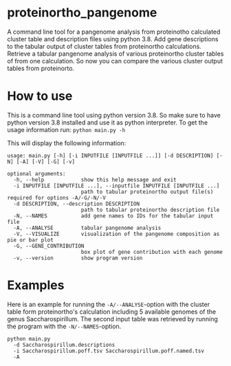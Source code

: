 # proteinortho_pangenome
A command line tool for a pangenome analysis from proteinotho calculated cluster table and description files using python 3.8. Add gene descriptions to the tabular output of cluster tables from proteinortho calculations. Retrieve a tabular pangenome analysis of various proteinortho cluster tables of from one calculation. So now you can compare the various cluster output tables from proteinorto.  


# How to use

This is a command line tool using python version 3.8. So make sure to have python version 3.8 installed and use it as python interpreter.
To get the usage information run:
```python main.py -h```

This will display the following information:
```
usage: main.py [-h] [-i INPUTFILE [INPUTFILE ...]] [-d DESCRIPTION] [-N] [-A] [-V] [-G] [-v]

optional arguments:
  -h, --help            show this help message and exit
  -i INPUTFILE [INPUTFILE ...], --inputfile INPUTFILE [INPUTFILE ...]
                        path to tabular proteinortho output file(s) required for options -A/-G/-N/-V
  -d DESCRIPTION, --description DESCRIPTION
                        path to tabular proteinortho description file
  -N, --NAMES           add gene names to IDs for the tabular input file
  -A, --ANALYSE         tabular pangenome analysis
  -V, --VISUALIZE       visualization of the pangenome composition as pie or bar plot
  -G, --GENE_CONTRIBUTION
                        box plot of gene contribution with each genome
  -v, --version         show program version

```

# Examples

Here is an example for running the ```-A/--ANALYSE```-option with the cluster table form proteinortho's calculation including 5 available genomes of the genus Saccharospirillum. The second input table was retrieved by running the program with the ```-N/--NAMES```-option.

```
python main.py 
  -d Saccharospirillum.descriptions 
  -i Saccharospirillum.poff.tsv Saccharospirillum.poff.named.tsv 
  -A
```


